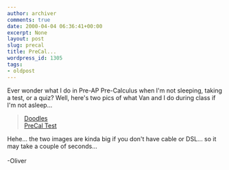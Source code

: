 ```yaml
---
author: archiver
comments: true
date: 2000-04-04 06:36:41+00:00
excerpt: None
layout: post
slug: precal
title: PreCal...
wordpress_id: 1305
tags:
- oldpost
---
```


Ever wonder what I do in Pre-AP Pre-Calculus when I'm not sleeping, taking a test, or a quiz?  Well, here's two pics of what Van and I do during class if I'm not asleep...


> <a href="http://www.oliverweb.com/stuff/doodle.jpg">Doodles</a><br /><a href="http://www.oliverweb.com/stuff/precal.jpg">PreCal Test</a>


Hehe... the two images are kinda big if you don't have cable or DSL... so it may take a couple of seconds...<br /><br />-Oliver